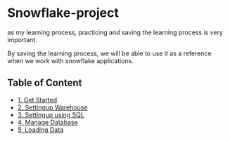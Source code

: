 # Snowflake-project

as my learning process, practicing and saving the learning process is very important.

By saving the learning process, we will be able to use it as a reference when we work with snowflake applications.


## Table of Content

- [1. Get Started](https://github.com/deddyandri/Snowflake-project/wiki/1.-get-started)
- [2. Settingup Warehouse](https://github.com/deddyandri/Snowflake-project/wiki/2.-Setting-Up-Warehouse)
- [3. Settingup using SQL](https://github.com/deddyandri/Snowflake-project/wiki/3.-Setting-Up-Warehouse-using-SQL)
- [4. Manage Database](https://github.com/deddyandri/Snowflake-project/wiki/4.-Manage-Database)
- [5. Loading Data](https://github.com/deddyandri/Snowflake-project/wiki/5.-Loading-Data-in-Snowflake)
  
